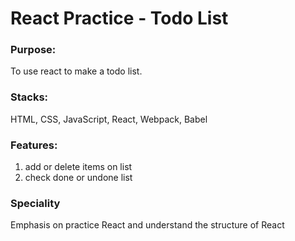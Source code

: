 # React Practice - Todo List 

### Purpose: 
To use react to make a todo list.

### Stacks: 
HTML, CSS, JavaScript, React, Webpack, Babel

### Features:
1. add or delete items on list
2. check done or undone list

### Speciality
Emphasis on practice React and understand the structure of React
